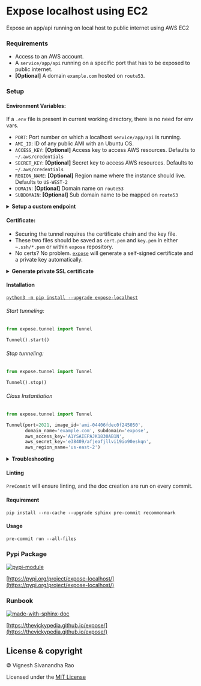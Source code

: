 # Expose localhost using EC2
Expose an app/api running on local host to public internet using AWS EC2

### Requirements
- Access to an AWS account.
- A `service/app/api` running on a specific port that has to be exposed to public internet.
- **[Optional]** A domain `example.com` hosted on `route53`.

### Setup
#### Environment Variables:
If a `.env` file is present in current working directory, there is no need for env vars.

- `PORT`: Port number on which a localhost `service/app/api` is running.
- `AMI_ID`: ID of any public AMI with an Ubuntu OS.
- `ACCESS_KEY`: **[Optional]** Access key to access AWS resources. Defaults to `~/.aws/credentials`
- `SECRET_KEY`: **[Optional]** Secret key to access AWS resources. Defaults to `~/.aws/credentials`
- `REGION_NAME`: **[Optional]** Region name where the instance should live. Defaults to `US-WEST-2`
- `DOMAIN`: **[Optional]** Domain name on `route53`
- `SUBDOMAIN`: **[Optional]** Sub domain name to be mapped on `route53`

<details>
<summary><strong>Setup a custom endpoint</strong></summary>

The public DNS names for EC2 instances are long and messy. To avoid that, an `A` record can be added to the `route53` hosted zone.

:warning: &nbsp; Requires an active hosted zone on `route53`.

- **[Optional]** `DOMAIN`: If the domain name is registered using `route53`. *Example: `mywebsite.com`*
- **[Optional]** `SUBDOMAIN`: Sub-domain that has to be added for the domain name. *Example: `tunnel.mywebsite.com`*

&nbsp; &nbsp; &nbsp; &nbsp; :bulb: &nbsp; This will be the endpoint to access the localhost.

</details>

#### Certificate:
- Securing the tunnel requires the certificate chain and the key file.
- These two files should be saved as `cert.pem` and `key.pem` in either `~.ssh/*.pem` or within `expose` repository.
- No certs? No problem. [`expose`](https://github.com/thevickypedia/expose/blob/main/expose/helpers/cert.py) will 
generate a self-signed certificate and a private key automatically.

<details>
<summary><strong>Generate private SSL certificate</strong></summary>

Unfortunately not many SSL certificate providers give the liberty to download key files. But `expose`, can use private certificates.

:warning: &nbsp; Some web browsers might throw a warning and some might even block a self-signed certificate/private CA.

To generate a self-signed cert:

> `openssl req -newkey rsa:2048 -new -nodes -x509 -days 3650 -keyout ~/.ssh/key.pem -out ~/.ssh/cert.pem`

</details>

#### Installation
[`python3 -m pip install --upgrade expose-localhost`](https://pypi.org/project/expose-localhost/)

###### Start tunneling:
```python
from expose.tunnel import Tunnel

Tunnel().start()
```

###### Stop tunneling:
```python
from expose.tunnel import Tunnel

Tunnel().stop()
```

###### Class Instantiation
```python
from expose.tunnel import Tunnel

Tunnel(port=2021, image_id='ami-04406fdec0f245050',
       domain_name='example.com', subdomain='expose',
       aws_access_key='A1YSAIEPAJK1830AB1N',
       aws_secret_key='e38409/afjeafjllvi19io90eskqn',
       aws_region_name='us-east-2')
```

<details>
<summary><strong>Troubleshooting</strong></summary>

> If `E: Could not get lock /var/lib/dpkg/lock-frontend` occurs during startup, simply rerun the script with start command.
> This occurs when `apt` hasn't released the resources yet. Re-running the script with the arg `start` will simply re-configure the instance.

</details>

#### Linting
`PreCommit` will ensure linting, and the doc creation are run on every commit.

#### Requirement
`pip install --no-cache --upgrade sphinx pre-commit recommonmark`

#### Usage
`pre-commit run --all-files`

### Pypi Package
[![pypi-module](https://img.shields.io/badge/Software%20Repository-pypi-1f425f.svg)](https://packaging.python.org/tutorials/packaging-projects/)

[https://pypi.org/project/expose-localhost/](https://pypi.org/project/expose-localhost/)

### Runbook
[![made-with-sphinx-doc](https://img.shields.io/badge/Code%20Docs-Sphinx-1f425f.svg)](https://www.sphinx-doc.org/en/master/man/sphinx-autogen.html)

[https://thevickypedia.github.io/expose/](https://thevickypedia.github.io/expose/)

## License & copyright

&copy; Vignesh Sivanandha Rao

Licensed under the [MIT License](https://github.com/thevickypedia/expose/blob/main/LICENSE)
